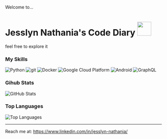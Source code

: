 Welcome to...

<!--
**jesslyn1999/jesslyn1999** is a ✨ _special_ ✨ repository because its `README.md` (this file) appears on your GitHub profile.

Here are some ideas to get you started:

- 🔭 I’m currently working on ...
- 🌱 I’m currently learning ...
- 👯 I’m looking to collaborate on ...
- 🤔 I’m looking for help with ...
- 💬 Ask me about ...
- 📫 How to reach me: ...
- 😄 Pronouns: ...
- ⚡ Fun fact: ...
-->

# Jesslyn Nathania's Code Diary <img width="45" src="https://raw.githubusercontent.com/jesslyn1999/jesslyn1999/main/img/dog.gif">

feel free to explore it

### My Skills

<p>
  <img alt="Python" src="https://img.shields.io/badge/-Python-347AB4?style=flat-square&logo=python&logoColor=white" />
  <img alt="git" src="https://img.shields.io/badge/-Git-F05032?style=flat-square&logo=git&logoColor=white" />
  <img alt="Docker" src="https://img.shields.io/badge/-Docker-46a2f1?style=flat-square&logo=docker&logoColor=white" />
  <img alt="Google Cloud Platform" src="https://img.shields.io/badge/-Google_Cloud_Platform-1a73e8?style=flat-square&logo=google-cloud&logoColor=white" />
  <img alt="Android" src="https://img.shields.io/badge/-Android-AAC148?style=flat-square&logo=android&logoColor=white" />
  <img alt="GraphQL" src="https://img.shields.io/badge/-GraphQL-E10098?style=flat-square&logo=graphql&logoColor=white" />
</p>


### Gihub Stats
<p><img src="https://github-readme-stats.vercel.app/api?username=jesslyn1999&amp;show_icons=true&amp;count_private=true&amp;theme=cobalt" alt="GitHub Stats"></p>

### Top Languages
<p><img src="https://github-readme-stats.vercel.app/api/top-langs/?username=jesslyn1999&amp;layout=compact" alt="Top Languages"></p>

---

Reach me at: https://www.linkedin.com/in/jesslyn-nathania/


